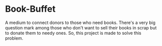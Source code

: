 # Book-Buffet
A medium to connect donors to those who need books. There's a very big question mark among those who don't want to sell their books in scrap but to donate them to needy ones. So, this project is made to solve this problem.
